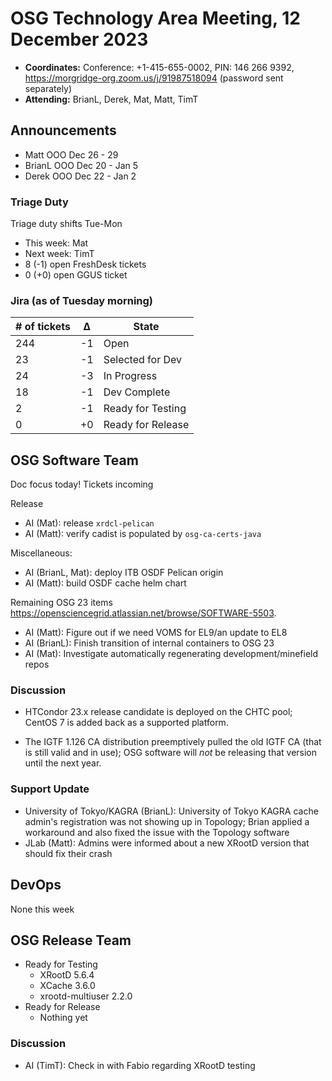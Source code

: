 # OSG Technology Area Meeting, 12 December 2023

-   **Coordinates:** Conference: +1-415-655-0002, PIN: 146 266 9392,
    <https://morgridge-org.zoom.us/j/91987518094> (password sent separately)
-   **Attending:** BrianL, Derek, Mat, Matt, TimT

## Announcements

-   Matt OOO Dec 26 - 29
-   BrianL OOO Dec 20 - Jan 5
-   Derek OOO Dec 22 - Jan 2

### Triage Duty

Triage duty shifts Tue-Mon

-   This week: Mat
-   Next week: TimT
-   8 (-1) open FreshDesk tickets
-   0 (+0) open GGUS ticket

### Jira (as of Tuesday morning)

| # of tickets | &Delta; | State             |
|--------------|---------|-------------------|
| 244          | -1      | Open              |
| 23           | -1      | Selected for Dev  |
| 24           | -3      | In Progress       |
| 18           | -1      | Dev Complete      |
| 2            | -1      | Ready for Testing |
| 0            | +0      | Ready for Release |

## OSG Software Team

Doc focus today! Tickets incoming

Release
-   AI (Mat): release `xrdcl-pelican`
-   AI (Matt): verify cadist is populated by `osg-ca-certs-java`

Miscellaneous:
-   AI (BrianL, Mat): deploy ITB OSDF Pelican origin
-   AI (Matt): build OSDF cache helm chart

Remaining OSG 23 items <https://opensciencegrid.atlassian.net/browse/SOFTWARE-5503>.
-   AI (Matt): Figure out if we need VOMS for EL9/an update to EL8
-   AI (BrianL): Finish transition of internal containers to OSG 23
-   AI (Mat): Investigate automatically regenerating development/minefield repos

### Discussion

-   HTCondor 23.x release candidate is deployed on the CHTC pool;
    CentOS 7 is added back as a supported platform.

-   The IGTF 1.126 CA distribution preemptively pulled the old IGTF CA (that is still valid and in use);
    OSG software will _not_ be releasing that version until the next year.


### Support Update

-   University of Tokyo/KAGRA (BrianL): University of Tokyo KAGRA cache admin's registration was not showing up in Topology;
    Brian applied a workaround and also fixed the issue with the Topology software
-   JLab (Matt): Admins were informed about a new XRootD version that should fix their crash

## DevOps

None this week

## OSG Release Team

-   Ready for Testing
    -   XRootD 5.6.4
    -   XCache 3.6.0
    -   xrootd-multiuser 2.2.0
-   Ready for Release
    -   Nothing yet
 
### Discussion

-  AI (TimT): Check in with Fabio regarding XRootD testing
